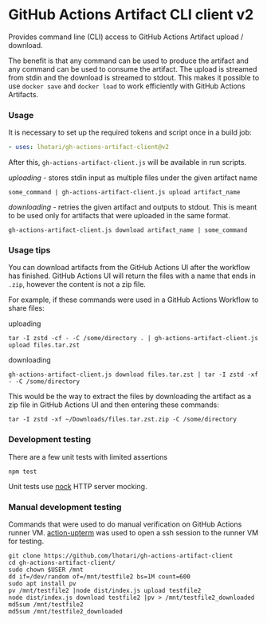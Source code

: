 # GitHub Actions Artifact CLI client v2

Provides command line (CLI) access to GitHub Actions Artifact upload / download.

The benefit is that any command can be used to produce the artifact and any command can be used to consume the artifact.
The upload is streamed from stdin and the download is streamed to stdout.
This makes it possible to use `docker save` and `docker load` to work efficiently with GitHub Actions Artifacts.

### Usage

It is necessary to set up the required tokens and script once in a build job:
```yaml
- uses: lhotari/gh-actions-artifact-client@v2
```

After this, `gh-actions-artifact-client.js` will be available in run scripts.

*uploading* - stores stdin input as multiple files under the given artifact name

```shell
some_command | gh-actions-artifact-client.js upload artifact_name
```

*downloading* - retries the given artifact and outputs to stdout.
This is meant to be used only for artifacts that were uploaded in the same format.

```shell
gh-actions-artifact-client.js download artifact_name | some_command
```

### Usage tips

You can download artifacts from the GitHub Actions UI after the workflow has finished.
GitHub Actions UI will return the files with a name that ends in `.zip`, however the content is not a zip file.

For example, if these commands were used in a GitHub Actions Workflow to share files:

uploading

```shell
tar -I zstd -cf - -C /some/directory . | gh-actions-artifact-client.js upload files.tar.zst
```

downloading

```shell
gh-actions-artifact-client.js download files.tar.zst | tar -I zstd -xf - -C /some/directory
```

This would be the way to extract the files by downloading the artifact as a zip file in GitHub Actions UI and then entering these commands:

```shell
tar -I zstd -xf ~/Downloads/files.tar.zst.zip -C /some/directory
```

### Development testing

There are a few unit tests with limited assertions

```shell
npm test
```

Unit tests use [nock](https://github.com/nock/nock) HTTP server mocking.

### Manual development testing

Commands that were used to do manual verification on GitHub Actions runner VM.
[action-upterm](https://github.com/lhotari/action-upterm) was used to open a ssh session to the runner VM for testing.

```shell
git clone https://github.com/lhotari/gh-actions-artifact-client
cd gh-actions-artifact-client/
sudo chown $USER /mnt
dd if=/dev/random of=/mnt/testfile2 bs=1M count=600
sudo apt install pv
pv /mnt/testfile2 |node dist/index.js upload testfile2
node dist/index.js download testfile2 |pv > /mnt/testfile2_downloaded
md5sum /mnt/testfile2
md5sum /mnt/testfile2_downloaded
```
